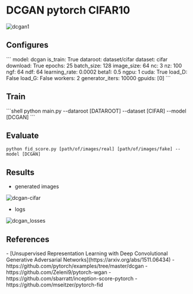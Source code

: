 # DCGAN pytorch CIFAR10

![dcgan1](https://user-images.githubusercontent.com/37301677/79193816-58cfd180-7e66-11ea-8573-f8ffecd03627.png)

<h2>Configures</h2>
```
  model: dcgan
  is_train: True
  dataroot: dataset/cifar
  dataset: cifar
  download: True
  epochs: 25
  batch_size: 128
  image_size: 64
  nc: 3
  nz: 100
  ngf: 64
  ndf: 64
  learning_rate: 0.0002
  beta1: 0.5
  ngpu: 1
  cuda: True
  load_D: False
  load_G: False
  workers: 2
  generator_iters: 10000
  gpuids: [0]
```

<h2>Train</h2>
```shell
python main.py --dataroot [DATAROOT] --dataset [CIFAR] --model [DCGAN]
```



<h2>Evaluate</h2>

```shell
python fid_score.py [path/of/images/real] [path/of/images/fake] --model [DCGAN]
```





<h2>Results</h2>

- generated images

![dcgan-cifar](https://user-images.githubusercontent.com/37301677/79194799-2921c900-7e68-11ea-8ced-49452a09b616.gif)





- logs

![dcgan_losses](https://user-images.githubusercontent.com/37301677/79195372-1f4c9580-7e69-11ea-8b8a-4cbe83029f32.png)



<h2>References</h2>
- [Unsupervised Representation Learning with Deep Convolutional Generative Adversarial Networks](https://arxiv.org/abs/1511.06434)
- https://github.com/pytorch/examples/tree/master/dcgan
- https://github.com/Zeleni9/pytorch-wgan
- https://github.com/sbarratt/inception-score-pytorch
- https://github.com/mseitzer/pytorch-fid

